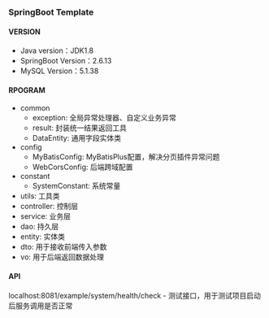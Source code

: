 ### SpringBoot Template
#### VERSION
- Java version：JDK1.8
- SpringBoot Version：2.6.13
- MySQL Version：5.1.38

#### RPOGRAM
- common
  - exception: 全局异常处理器、自定义业务异常
  - result: 封装统一结果返回工具
  - DataEntity: 通用字段实体类
- config
  - MyBatisConfig: MyBatisPlus配置，解决分页插件异常问题
  - WebCorsConfig: 后端跨域配置
- constant
  - SystemConstant: 系统常量
- utils: 工具类
- controller: 控制层
- service: 业务层
- dao: 持久层
- entity: 实体类
- dto: 用于接收前端传入参数
- vo: 用于后端返回数据处理

#### API
localhost:8081/example/system/health/check - 测试接口，用于测试项目启动后服务调用是否正常
